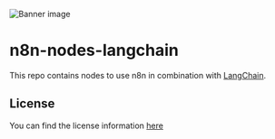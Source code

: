 ![Banner image](https://user-images.githubusercontent.com/10284570/173569848-c624317f-42b1-45a6-ab09-f0ea3c247648.png)

# n8n-nodes-langchain

This repo contains nodes to use n8n in combination with [LangChain](https://langchain.com/).

## License

You can find the license information [here](https://github.com/n8n-io/n8n/blob/master/README.md#license)
